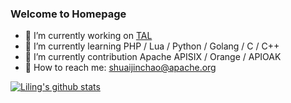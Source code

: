 ### Welcome to Homepage

- 🌈  I’m currently working on [TAL](https://100tal.com)
- 🌈  I’m currently learning PHP / Lua / Python / Golang / C / C++
- 🌈  I’m currently contribution Apache APISIX / Orange / APIOAK
- 🌈  How to reach me: shuaijinchao@apache.org

[![Liling's github stats](https://github-readme-stats.vercel.app/api?username=shuaijinchao)](https://github.com/shuaijinchao)

<!--
**shuaijinchao/shuaijinchao** is a ✨ _special_ ✨ repository because its `README.md` (this file) appears on your GitHub profile.

Here are some ideas to get you started:


- 👯 I’m looking to collaborate on ...
- 🤔 I’m looking for help with ...
- 💬 Ask me about ...
- 😄 Pronouns: ...
- ⚡ Fun fact: ...
-->

